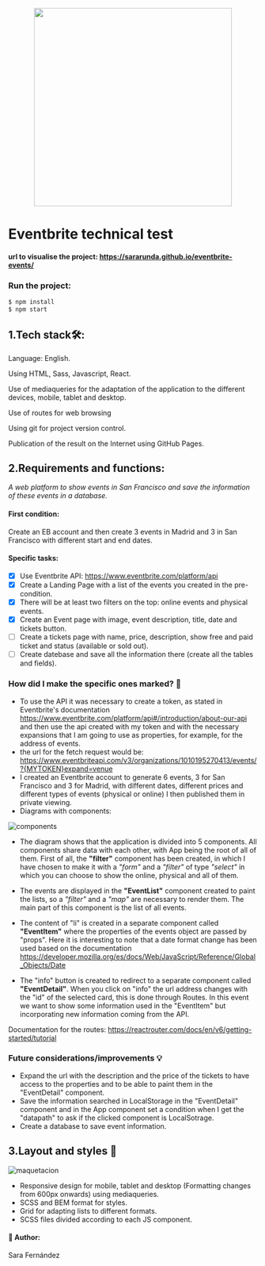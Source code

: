 <p align="center">
<img width="400px" src="https://user-images.githubusercontent.com/64798006/173778984-1d0092dc-f8af-4e9f-bd8d-5e34fbd7334d.png" />
  </p>


# Eventbrite technical test
#### url to visualise the project: https://sararunda.github.io/eventbrite-events/ 
### Run the project:

```sh
$ npm install
$ npm start
```

## 1.Tech stack🛠️:
Language: English.

Using HTML, Sass, Javascript, React.

Use of mediaqueries for the adaptation of the application to the different devices, mobile, tablet and desktop.

Use of routes for web browsing

Using git for project version control. 

Publication of the result on the Internet using GitHub Pages.
## 2.Requirements and functions:
_A web platform to show events in San Francisco and save the information of these events in a database._
#### First condition:
Create an EB account and then create 3 events in Madrid and 3 in San Francisco with different start and end dates.
#### Specific tasks:
- [x]  Use Eventbrite API: https://www.eventbrite.com/platform/api
- [x]  Create a Landing Page with a list of the events you created in the pre-condition.
- [x]  There will be at least two filters on the top: online events and physical events.
- [x]  Create an Event page with image, event description, title, date and tickets button.
- [ ]  Create a tickets page with name, price, description, show free and paid ticket and status (available or sold out).
- [ ]  Create datebase and save all the information there (create all the tables and fields).
### How did I make the specific ones marked? 🚀
- To use the API it was necessary to create a token, as stated in Eventbrite's documentation https://www.eventbrite.com/platform/api#/introduction/about-our-api and then use the api created with my token and with the necessary expansions that I am going to use as properties, for example, for the address of events.
- the url for the fetch request would be: https://www.eventbriteapi.com/v3/organizations/1010195270413/events/?{MYTOKEN}expand=venue 
- I created an Eventbrite account to generate 6 events, 3 for San Francisco and 3 for Madrid, with different dates, different prices and different types of events (physical or online) I then published them in private viewing.
- Diagrams with components:

![components](https://user-images.githubusercontent.com/64798006/173798064-ff094b00-3e0e-4dfd-8f2d-5ae70bbe9448.PNG)


- The diagram shows that the application is divided into 5 components. All components share data with each other, with App being the root of all of them. First of all, the **"filter"** component has been created, in which I have chosen to make it with a _"form"_ and a _"filter"_ of type _"select"_ in which you can choose to show the online, physical and all of them.

- The events are displayed in the **"EventList"** component created to paint the lists, so a _"filter"_ and a _"map"_ are necessary to render them. The main part of this component is the list of all events.

- The content of "li" is created in a separate component called **"EventItem"** where the properties of the events object are passed by "props". Here it is interesting to note that a date format change has been used based on the documentation https://developer.mozilla.org/es/docs/Web/JavaScript/Reference/Global_Objects/Date

- The "info" button is created to redirect to a separate component called **"EventDetail"**. When you click on "info" the url address changes with the "id" of the selected card, this is done through Routes. In this event we want to show some information used in the "EventItem" but incorporating new information coming from the API. 

Documentation for the routes: https://reactrouter.com/docs/en/v6/getting-started/tutorial 

### Future considerations/improvements :bulb:
- Expand the url with the description and the price of the tickets to have access to the properties and to be able to paint them in the "EventDetail" component.
- Save the information searched in LocalStorage in the "EventDetail" component and in the App component set a condition when I get the "datapath" to ask if the clicked component is LocalSotrage.
- Create a database to save event information.

## 3.Layout and styles :art:


![maquetacion](https://user-images.githubusercontent.com/64798006/173825230-74cfc943-8d83-4d2a-aae9-7a29f3b07e43.PNG)

- Responsive design for mobile, tablet and desktop (Formatting changes from 600px onwards) using mediaqueries.
- SCSS and BEM format for styles.
- Grid for adapting lists to different formats.
- SCSS files divided according to each JS component.


#### :raising_hand: Author:

Sara Fernández






